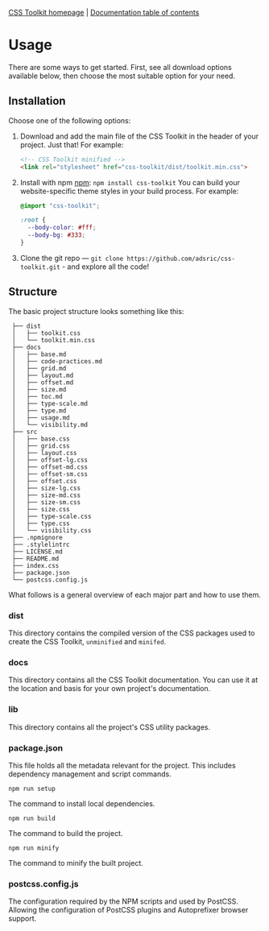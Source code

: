 [CSS Toolkit homepage](http://css-toolkit.com) | [Documentation
table of contents](toc.md)

# Usage

There are some ways to get started. First, see all download options available below, then choose the most suitable option for your need.

## Installation

Choose one of the following options:

1. Download and add the main file of the CSS Toolkit in the header of your
   project. Just that! For example:

   ```html
   <!-- CSS Toolkit minified -->
   <link rel="stylesheet" href="css-toolkit/dist/toolkit.min.css">
   ```
2. Install with npm [npm](http://npmjs.org/): `npm install css-toolkit` You can
   build your website-specific theme styles in your build process. For example:

   ```css
   @import "css-toolkit";

   :root {
     --body-color: #fff;
     --body-bg: #333;
   }
   ```
3. Clone the git repo — `git clone
   https://github.com/adsric/css-toolkit.git` - and explore all the code!

## Structure

The basic project structure looks something like this:

```
 ├── dist
 │   ├── toolkit.css
 │   └── toolkit.min.css
 ├── docs
 │   ├── base.md
 │   ├── code-practices.md
 │   ├── grid.md
 │   ├── layout.md
 │   ├── offset.md
 │   ├── size.md
 │   ├── toc.md
 │   ├── type-scale.md
 │   ├── type.md
 │   ├── usage.md
 │   └── visibility.md
 ├── src
 │   ├── base.css
 │   ├── grid.css
 │   ├── layout.css
 │   ├── offset-lg.css
 │   ├── offset-md.css
 │   ├── offset-sm.css
 │   ├── offset.css
 │   ├── size-lg.css
 │   ├── size-md.css
 │   ├── size-sm.css
 │   ├── size.css
 │   ├── type-scale.css
 │   ├── type.css
 │   └── visibility.css
 ├── .npmignore
 ├── .stylelintrc
 ├── LICENSE.md
 ├── README.md
 ├── index.css
 ├── package.json
 └── postcss.config.js
```

What follows is a general overview of each major part and how to use them.

### dist

This directory contains the compiled version of the CSS packages used to create
the CSS Toolkit, `unminified` and `minifed`.

### docs

This directory contains all the CSS Toolkit documentation. You can use it
at the location and basis for your own project's documentation.

### lib

This directory contains all the project's CSS utility packages.

### package.json

This file holds all the metadata relevant for the project. This includes
dependency management and script commands.

```
npm run setup
```

The command to install local dependencies.

```
npm run build
```

The command to build the project.

```
npm run minify
```

The command to minify the built project.

### postcss.config.js

The configuration required by the NPM scripts and used by PostCSS. Allowing the
configuration of PostCSS plugins and Autoprefixer browser support.
